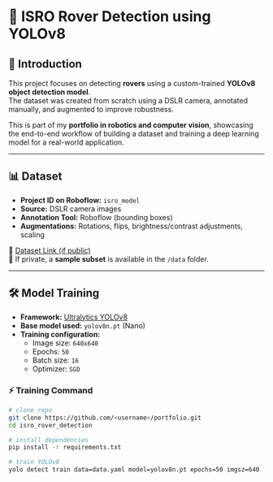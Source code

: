 # 🚀 ISRO Rover Detection using YOLOv8

## 📌 Introduction
This project focuses on detecting **rovers** using a custom-trained **YOLOv8 object detection model**.  
The dataset was created from scratch using a DSLR camera, annotated manually, and augmented to improve robustness.  

This is part of my **portfolio in robotics and computer vision**, showcasing the end-to-end workflow of building a dataset and training a deep learning model for a real-world application.

---

## 📊 Dataset
- **Project ID on Roboflow:** `isro_model`  
- **Source:** DSLR camera images  
- **Annotation Tool:** Roboflow (bounding boxes)  
- **Augmentations:** Rotations, flips, brightness/contrast adjustments, scaling  

📂 [Dataset Link (if public)](https://universe.roboflow.com/)  
📂 If private, a **sample subset** is available in the `/data` folder.  

---

## 🛠️ Model Training
- **Framework:** [Ultralytics YOLOv8](https://github.com/ultralytics/ultralytics)  
- **Base model used:** `yolov8n.pt` (Nano)  
- **Training configuration:**
  - Image size: `640x640`  
  - Epochs: `50`  
  - Batch size: `16`  
  - Optimizer: `SGD`  

### ⚡ Training Command
```bash
# clone repo
git clone https://github.com/<username>/portfolio.git
cd isro_rover_detection

# install dependencies
pip install -r requirements.txt

# train YOLOv8
yolo detect train data=data.yaml model=yolov8n.pt epochs=50 imgsz=640
